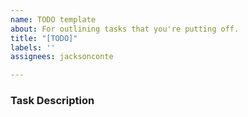 ```yaml
---
name: TODO template
about: For outlining tasks that you're putting off.
title: "[TODO]"
labels: ''
assignees: jacksonconte

---
```


### Task Description
